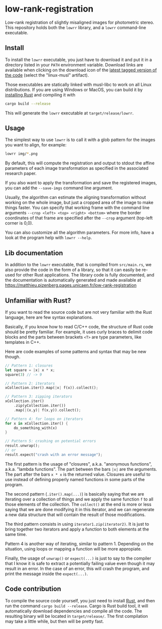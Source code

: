 # low-rank-registration

Low-rank registration of slightly misaligned images for photometric stereo.
This repository holds both the `lowrr` library, and a `lowrr` command-line executable.

## Install

To install the `lowrr` executable, you just have to download it
and put it in a directory listed in your `PATH` environment variable.
Download links are available when clicking on the download icon
of the [latest tagged version of the code][tags]
(select the "linux-musl" artifact).

Those executables are statically linked with musl-libc to work on all Linux distributions.
If you are using Windows or MacOS, you can build it by [installing Rust][rust-install]
and compiling it with

```sh
cargo build --release
```

This will generate the `lowrr` executable at `target/release/lowrr`.

[tags]: https://git.unicaen.fr/matthieu.pizenberg/low-rank-registration/-/tags
[rust-install]: https://www.rust-lang.org/tools/install

## Usage

The simplest way to use `lowrr` is to call it with a glob pattern
for the images you want to align, for example:

```sh
lowrr img/*.png
```

By default, this will compute the registration and output to stdout
the affine parameters of each image transformation as specified
in the associated research paper.

If you also want to apply the transformation and save the registered images,
you can add the `--save-imgs` command line argument.

Usually, the algorithm can estimate the aligning transformation without working
on the whole image, but just a cropped area of the image to make things faster.
You can specify that working frame with the command line arguments
`--crop <left> <top> <right> <bottom>` where the border coordinates of that frame
are specified after the `--crop` argument (top-left corner is 0,0).

You can also customize all the algorithm parameters.
For more info, have a look at the program help with `lowrr --help`.

## Lib documentation

In addition to the `lowrr` executable, that is compiled from `src/main.rs`,
we also provide the code in the form of a library,
so that it can easily be re-used for other Rust applications.
The library code is fully documented, and the documentation is automatically
generated and made available at
https://matthieu.pizenberg.pages.unicaen.fr/low-rank-registration

## Unfamiliar with Rust?

If you want to read the source code but are not very familiar
with the Rust language, here are few syntax explanations.

Basically, if you know how to read C/C++ code, the structure of Rust
code should be pretty familiar.
For example, it uses curly braces to delimit code blocks
and the parts between brackets `<T>` are type parameters,
like templates in C++.

Here are code examples of some patterns and syntax that may be new though.

```rust
// Pattern 1: closures
let square = |x| x * x;
square(3) // -> 9

// Pattern 2: iterators
xCollection.iter().map(|x| f(x)).collect();

// Pattern 3: zipping iterators
xCollection.iter()
    .zip(yCollection.iter())
    .map(|(x,y)| f(x,y)).collect();

// Pattern 4: for loops on iterators
for x in xCollection.iter() {
    do_something_with(x)
}

// Pattern 5: crashing on potential errors
result.unwrap();
// or
result.expect("crash with an error message");
```

The first pattern is the usage of "closures",
a.k.a. "anonymous functions", a.k.a. "lambda functions".
The part between the bars `|x|` are the arguments.
The part after the bars `x * x` is the returned value.
Closures are useful to use instead of defining properly
named functions in some parts of the program.

The second pattern (`.iter().map(...)`) is basically saying that
we are iterating over a collection of things and we apply
the same function `f` to all those elements of the collection.
The `collect()` at the end is more or less saying that we are done
modifying it in this iterator, and we can regenerate a new
data structure that will contain the result of those modifications.

The third pattern consists in using `iterator1.zip(iterator2)`.
It is just to bring together two iterators and apply a function
to both elements at the same time.

Pattern 4 is another way of iterating, similar to pattern 1.
Depending on the situation, using loops or mapping a function will be more appropiate.

Finally, the usage of `unwrap()` or `expect(...)` is just to say
to the compiler that I know it is safe to extract a potentially failing value
even though it may result in an error.
In the case of an error, this will crash the program,
and print the message inside the `expect(...)`.

## Code contribution

To compile the source code yourself, you just need to install [Rust][rust],
and then run the command `cargo build --release`.
Cargo is Rust build tool, it will automatically download dependencies
and compile all the code.
The resulting binary will be located in `target/release/`.
The first compilation may take a little while, but then will be pretty fast.

[rust]: https://www.rust-lang.org/tools/install
